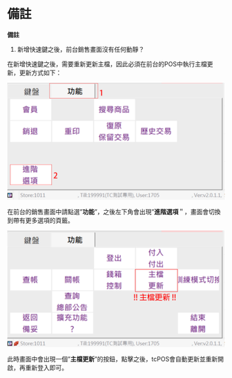 # 備註

**備註**

1. 新增快速鍵之後，前台銷售畫面沒有任何動靜？

在新增快速鍵之後，需要重新更新主檔，因此必須在前台的POS中執行主檔更新，更新方式如下：

![](../.gitbook/assets/18%20%286%29.png)

在前台的銷售畫面中請點選”**功能**”，之後左下角會出現”**進階選項**＂，畫面會切換到帶有更多選項的頁籤。

![](../.gitbook/assets/19%20%281%29.png)

此時畫面中會出現一個”**主檔更新**”的按鈕，點擊之後，tcPOS會自動更新並重新開啟，再重新登入即可。

